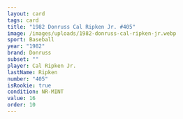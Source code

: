 ```yaml
---
layout: card
tags: card
title: "1982 Donruss Cal Ripken Jr. #405"
image: /images/uploads/1982-donruss-cal-ripken-jr.webp
sport: Baseball
year: "1982"
brand: Donruss
subset: ""
player: Cal Ripken Jr.
lastName: Ripken
number: "405"
isRookie: true
condition: NR-MINT
value: 16
order: 10
---
```

